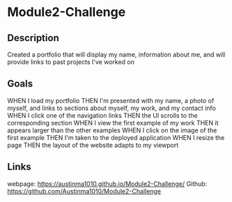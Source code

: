 # Module2-Challenge

## Description
Created a portfolio that will display my name, information about me, and will provide links to past projects I've worked on

## Goals
WHEN I load my portfolio
THEN I'm presented with my name, a photo of myself, and links to sections about myself, my work, and my contact info
WHEN I click one of the navigation links
THEN the UI scrolls to the corresponding section
WHEN I view the first example of my work
THEN it appears larger than the other examples
WHEN I click on the image of the first example
THEN I'm taken to the deployed application
WHEN I resize the page
THEN the layout of the website adapts to my viewport

## Links
webpage: https://austinma1010.github.io/Module2-Challenge/ 
Github: https://github.com/Austinma1010/Module2-Challenge 

